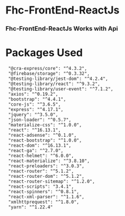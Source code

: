 #   Fhc-FrontEnd-ReactJs
###  Fhc-FrontEnd-ReactJs Works with Api
 
# Packages Used
     "@cra-express/core": "^4.3.2",
     "@firebase/storage": "^0.3.32",
     "@testing-library/jest-dom": "^4.2.4",
     "@testing-library/react": "^9.3.2",
     "@testing-library/user-event": "^7.1.2",
     "axios": "^0.19.2",
     "bootstrap": "^4.4.1",
     "core-js": "^3.6.5",
     "express": "^4.17.1",
     "jquery": "^3.5.0",
     "json-loader": "^0.5.7",
     "materialize-css": "^1.0.0",
     "react": "^16.13.1",
     "react-adsense": "^0.1.0",
     "react-bootstrap": "^1.0.0",
     "react-dom": "^16.13.1",
     "react-ga": "^2.7.0",
     "react-helmet": "^6.0.0",
     "react-materialize": "^3.8.10",
     "react-preloaders": "^3.0.3",
     "react-router": "^5.1.2",
     "react-router-dom": "^5.1.2",
     "react-router-sitemap": "^1.2.0",
     "react-scripts": "3.4.1",
     "react-spinners": "^0.8.1",
     "react-xml-parser": "^1.1.6",
     "xmlhttprequest": "^1.8.0",
     "yarn": "^1.22.4"
